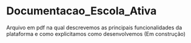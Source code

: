 # Documentacao_Escola_Ativa
Arquivo em pdf na qual descrevemos as principais funcionalidades da plataforma e como explicitamos como desenvolvemos (Em construção)

